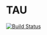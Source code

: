 # TAU


[![Build Status](https://travis-ci.org/Mirfean/TAU.svg?branch=master)](https://travis-ci.org/Mirfean/TAU)
